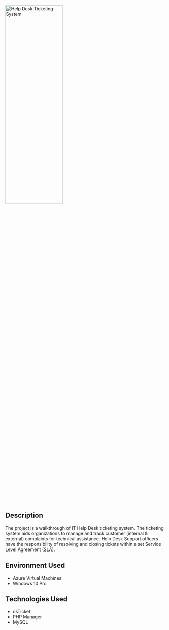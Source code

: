 <img src="https://i.imgur.com/kkwbHsi.jpg" height="40%" width="60%" alt="Help Desk Ticketing System"/>
<h2>Description</h2>
The project is a walkthrough of IT Help Desk ticketing system. The ticketing system aids organizations to manage and track customer (internal & external) complaints for technical assistance. Help Desk Support officers have the responsibility of resolving and closing tickets within a set Service Level Agreement (SLA).
<br />
<h2>Environment Used </h2>
<ul>
  <li>Azure Virtual Machines</li>
  <li>Windows 10 Pro</li>
</ul> 
<h2>Technologies Used</h2>
<ul>
  <li>osTicket</li>
  <li>PHP Manager</li>
  <li>MySQL</li>
</ul> 
<br />

